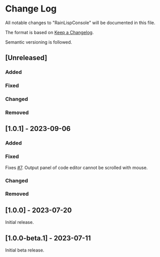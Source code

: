 # Change Log

All notable changes to "RainLispConsole" will be documented in this file.

The format is based on [Keep a Changelog](http://keepachangelog.com/).

Semantic versioning is followed.

## [Unreleased]

### Added

### Fixed

### Changed

### Removed

## [1.0.1] - 2023-09-06

### Added

### Fixed
Fixes [#7](https://github.com/chr1st0scli/RainLispConsole/issues/7). Output panel of code editor cannot be scrolled with mouse.

### Changed

### Removed

## [1.0.0] - 2023-07-20

Initial release.

## [1.0.0-beta.1] - 2023-07-11

Initial beta release.
